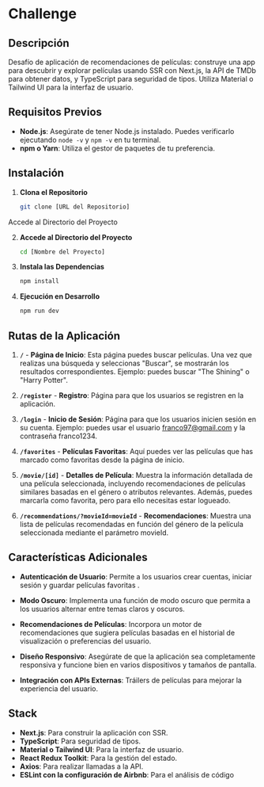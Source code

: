  # Challenge 

## Descripción

Desafío de aplicación de recomendaciones de películas: construye una app para descubrir y explorar películas usando SSR con Next.js, la API de TMDb para obtener datos, y TypeScript para seguridad de tipos. Utiliza Material o Tailwind UI para la interfaz de usuario.


## Requisitos Previos
- **Node.js**: Asegúrate de tener Node.js instalado. Puedes verificarlo ejecutando `node -v` y `npm -v` en tu terminal.
- **npm o Yarn**: Utiliza el gestor de paquetes de tu preferencia.

## Instalación

1. **Clona el Repositorio**
   ```bash
   git clone [URL del Repositorio]
Accede al Directorio del Proyecto

2. **Accede al Directorio del Proyecto**
   ```bash
   cd [Nombre del Proyecto]

3. **Instala las Dependencias**
   ```bash
   npm install

4. **Ejecución en Desarrollo**
   ```bash
   npm run dev

## Rutas de la Aplicación

1. **`/`** - **Página de Inicio**: Esta página puedes buscar películas. Una vez que realizas una búsqueda y seleccionas "Buscar", se mostrarán los resultados correspondientes. Ejemplo: puedes buscar "The Shining" o "Harry Potter".
   
2. **`/register`** - **Registro**: Página para que los usuarios se registren en la aplicación.

3. **`/login`** - **Inicio de Sesión**: Página para que los usuarios inicien sesión en su cuenta. Ejemplo: puedes usar el usuario franco97@gmail.com y la contraseña franco1234.
4. **`/favorites`** - **Películas Favoritas**: Aquí puedes ver las películas que has marcado como favoritas desde la página de inicio.

5. **`/movie/[id]`** - **Detalles de Película**: Muestra la información detallada de una película seleccionada, incluyendo recomendaciones de películas similares basadas en el género o atributos relevantes. Además, puedes marcarla como favorita, pero para ello necesitas estar logueado.

6. **`/recommendations/?movieId=movieId`** - **Recomendaciones**: Muestra una lista de películas recomendadas en función del género de la película seleccionada mediante el parámetro movieId.
 


## Características Adicionales


- **Autenticación de Usuario**: Permite a los usuarios crear cuentas, iniciar sesión y guardar películas favoritas .
- **Modo Oscuro**: Implementa una función de modo oscuro que permita a los usuarios alternar entre temas claros y oscuros.
- **Recomendaciones de Películas**: Incorpora un motor de recomendaciones que sugiera películas basadas en el historial de visualización o preferencias del usuario.

- **Diseño Responsivo**: Asegúrate de que la aplicación sea completamente responsiva y funcione bien en varios dispositivos y tamaños de pantalla.
- **Integración con APIs Externas**: Tráilers de películas para mejorar la experiencia del usuario.
## Stack

- **Next.js**: Para construir la aplicación con SSR.
- **TypeScript**: Para seguridad de tipos.
- **Material o Tailwind UI**: Para la interfaz de usuario.
- **React Redux Toolkit**: Para la gestión del estado.
- **Axios**: Para realizar llamadas a la API.
- **ESLint con la configuración de Airbnb**: Para el análisis de código